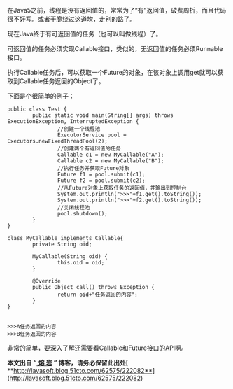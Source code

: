 在Java5之前，线程是没有返回值的，常常为了“有”返回值，破费周折，而且代码很不好写。或者干脆绕过这道坎，走别的路了。

现在Java终于有可返回值的任务（也可以叫做线程）了。

可返回值的任务必须实现Callable接口，类似的，无返回值的任务必须Runnable接口。

执行Callable任务后，可以获取一个Future的对象，在该对象上调用get就可以获取到Callable任务返回的Object了。

下面是个很简单的例子：

    
    
    public class Test { 
            public static void main(String[] args) throws ExecutionException, InterruptedException { 
                    //创建一个线程池 
                    ExecutorService pool = Executors.newFixedThreadPool(2); 
                    //创建两个有返回值的任务 
                    Callable c1 = new MyCallable("A"); 
                    Callable c2 = new MyCallable("B"); 
                    //执行任务并获取Future对象 
                    Future f1 = pool.submit(c1); 
                    Future f2 = pool.submit(c2); 
                    //从Future对象上获取任务的返回值，并输出到控制台 
                    System.out.println(">>>"+f1.get().toString()); 
                    System.out.println(">>>"+f2.get().toString()); 
                    //关闭线程池 
                    pool.shutdown(); 
            } 
    } 
    
    class MyCallable implements Callable{ 
            private String oid; 
    
            MyCallable(String oid) { 
                    this.oid = oid; 
            } 
    
            @Override 
            public Object call() throws Exception { 
                    return oid+"任务返回的内容"; 
            } 
    }
    
    
    >>>A任务返回的内容 
    >>>B任务返回的内容

非常的简单，要深入了解还需要看Callable和Future接口的API啊。

**本文出自 “**[ **熔 岩**](http://lavasoft.blog.51cto.com/) **” 博客，请务必保留此出处**[
**http://lavasoft.blog.51cto.com/62575/222082**](http://lavasoft.blog.51cto.com/62575/222082)

